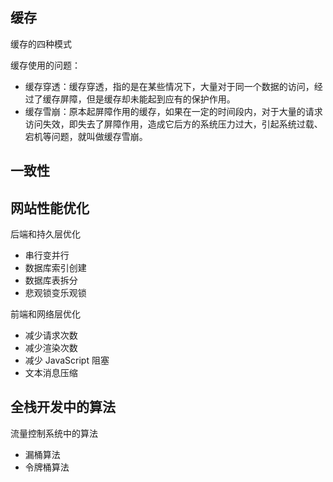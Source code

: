## 缓存

缓存的四种模式

缓存使用的问题：
- 缓存穿透：缓存穿透，指的是在某些情况下，大量对于同一个数据的访问，经过了缓存屏障，但是缓存却未能起到应有的保护作用。
- 缓存雪崩：原本起屏障作用的缓存，如果在一定的时间段内，对于大量的请求访问失效，即失去了屏障作用，造成它后方的系统压力过大，引起系统过载、宕机等问题，就叫做缓存雪崩。


## 一致性




## 网站性能优化

后端和持久层优化
- 串行变并行
- 数据库索引创建
- 数据库表拆分
- 悲观锁变乐观锁

前端和网络层优化
- 减少请求次数
- 减少渲染次数
- 减少 JavaScript 阻塞
- 文本消息压缩

## 全栈开发中的算法

流量控制系统中的算法
- 漏桶算法
- 令牌桶算法